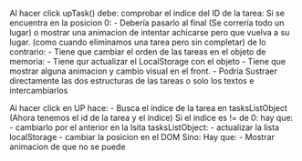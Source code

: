 Al hacer click upTask() debe:
    comprobar el indice del ID de la tarea:
    Si se encuentra en la posicion 0:
        - Debería pasarlo al final (Se correría todo un lugar)
        o mostrar una animacion de intentar achicarse pero que vuelva a su lugar. (como cuando eliminamos una tarea pero sin completar)
    de lo contrario:
        - Tiene que cambiar el orden de las tareas en el objeto de memoria:
        - Tiene qur actualizar el LocalStorage con el objeto
        - Tiene que mostrar alguna animacion y cambio visual en el front. 
          - Podría Sustraer directamente las dos estructuras de las tareas o solo los textos e intercambiarlos

Al hacer click en UP hace:
    - Busca el indice de la tarea en tasksListObject (Ahora tenemos el id de la tarea y el índice)
    Si el indice es != de 0:
        hay que: 
            - cambiarlo por el anterior en la lsita tasksListObject:
            - actualizar la lista localStorage
            - cambiar la posicion en el DOM
    Sino:
        Hay que:
            - Mostrar animacion de que no se puede
